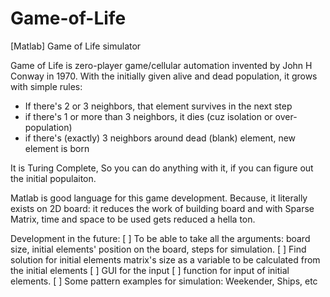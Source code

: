 # Game-of-Life
[Matlab] Game of Life simulator 

Game of Life is zero-player game/cellular automation invented by John H Conway in 1970.
With the initially given alive and dead population, it grows with simple rules:
- If there's 2 or 3 neighbors, that element survives in the next step
- if there's 1 or more than 3 neighbors, it dies (cuz isolation or over-population)
- if there's (exactly) 3 neighbors around dead (blank) element, new element is born

It is Turing Complete, So you can do anything with it, if you can figure out the
initial populaiton. 

Matlab is good language for this game development. Because, it literally exists on 2D board:
it reduces the work of building board and with Sparse Matrix, time and space to be used gets
reduced a hella ton.

Development in the future:
[ ] To be able to take all the arguments: board size, initial elements' position on the board, steps for simulation.
[ ] Find solution for initial elements matrix's size as a variable to be calculated from the initial elements
[ ] GUI for the input
[ ] function for input of initial elements.
[ ] Some pattern examples for simulation: Weekender, Ships, etc
